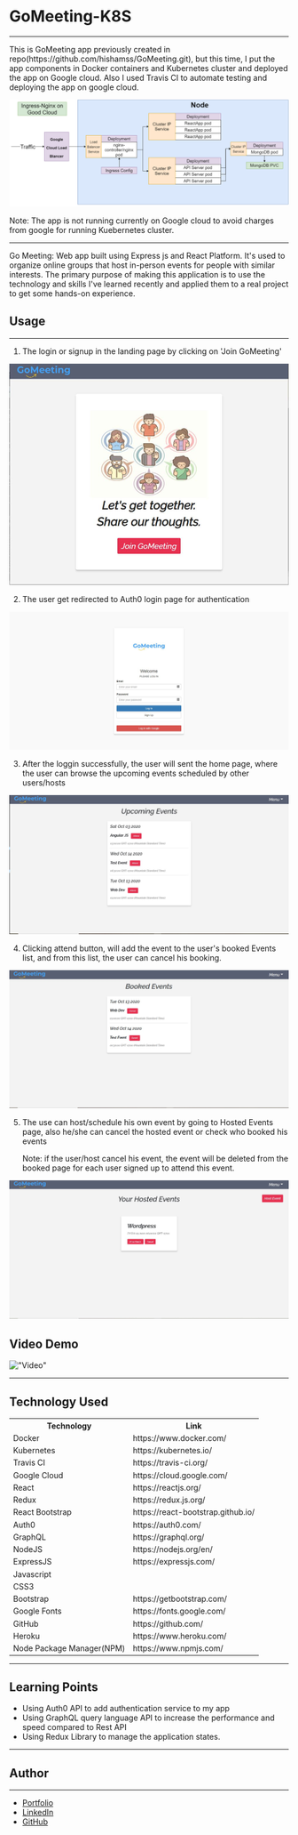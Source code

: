 # GoMeeting-K8S

<hr>
This is GoMeeting app previously created in repo(https://github.com/hishamss/GoMeeting.git), but this time, I put the app components in Docker containers and Kubernetes cluster and deployed the app on Google cloud. Also I used Travis CI to automate testing and deploying the app on google cloud.

!["OverView"](OverView.png)

Note: The app is not running currently on Google cloud to avoid charges from google for running Kuebernetes cluster.

<hr>
Go Meeting: Web app built using Express js and React Platform. It's used to organize online groups that host in-person events for people with similar interests. The primary purpose of making this application is to use the technology and skills I've learned recently and applied them to a real project to get some hands-on experience.

<h2>Usage</h2>
<hr>

1. The login or signup in the landing page by clicking on 'Join GoMeeting'

!["One"](api/Readme/step1.jpg)

2. The user get redirected to Auth0 login page for authentication

!["two"](api/Readme/step2.jpg)

3. After the loggin successfully, the user will sent the home page, where the user can browse the upcoming events scheduled by other users/hosts

!["three"](api/Readme/step3.jpg)

4. Clicking attend button, will add the event to the user's booked Events list, and from this list, the user can cancel his booking.

!["four"](api/Readme/step4.jpg)

5. The use can host/schedule his own event by going to Hosted Events page, also he/she can cancel the hosted event or check who booked his events

   Note: if the user/host cancel his event, the event will be deleted from the booked page for each user signed up to attend this event.

!["five"](api/Readme/step5.jpg)

<h2>Video Demo</h2>

!["Video"](api/Readme/GoMeeting.gif)

<hr>

<h2>Technology Used</h2>

<table>
<tr>
<th>Technology</th>

<th>Link</th>

</tr>
<tr>
<td>Docker</td>
<td>https://www.docker.com/</td>
</tr>
<tr>
<td>Kubernetes</td>
<td>https://kubernetes.io/</td>
</tr>
<tr>
<td>Travis CI</td>
<td>https://travis-ci.org/</td>
</tr>
<tr>
<td>Google Cloud</td>
<td>https://cloud.google.com/</td>
</tr>
<tr>
<td>React</td>
<td>https://reactjs.org/</td>
</tr>
<tr>
<td>Redux</td>
<td>https://redux.js.org/</td>
</tr>
<tr>
<td>React Bootstrap</td>
<td>https://react-bootstrap.github.io/</td>
</tr>
<tr>
<td>Auth0</td>
<td>https://auth0.com/</td>
</tr>
<tr>
<td>GraphQL</td>
<td>https://graphql.org/</td>
</tr>
<tr>
<tr>
<td>NodeJS</td>
<td>https://nodejs.org/en/</td>
</tr>
<tr>
<td>ExpressJS</td>
<td>https://expressjs.com/</td>
</tr>
<tr>
<td>Javascript</td>
<td></td>
</tr>
<tr>
<td>CSS3</td>
<td></td>
</tr>
<tr>
<td>Bootstrap</td>
<td>https://getbootstrap.com/</td>
</tr>
<tr>
<td>Google Fonts</td>
<td>https://fonts.google.com/</td>
</tr>
<tr>
<td>GitHub</td>
<td>https://github.com/</td>
</tr>
<tr>
<td>Heroku</td>
<td>https://www.heroku.com/</td>
</tr>
<tr>
<td>Node Package Manager(NPM)</td>
<td>https://www.npmjs.com/</td>
</tr>
</table>
<hr>

<h2>Learning Points</h2>

- Using Auth0 API to add authentication service to my app
- Using GraphQL query language API to increase the performance and speed compared to Rest API
- Using Redux Library to manage the application states.
<hr>

<h2>Author</h2>
<hr>

- <a href="http://portfolio.hishamsaymeh.com">Portfolio</a>
- <a href="https://www.linkedin.com/in/hisham-saymeh">LinkedIn</a>
- <a href="https://github.com/hishamss">GitHub</a>

